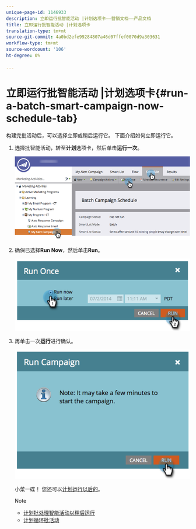```yaml
---
unique-page-id: 1146933
description: 立即运行批智能活动 |计划选项卡——营销文档——产品文档
title: 立即运行批智能活动 |计划选项卡
translation-type: tm+mt
source-git-commit: 4a0bd2efe99284807a46d07ffef0070d9a303631
workflow-type: tm+mt
source-wordcount: '106'
ht-degree: 0%

---
```



# 立即运行批智能活动 |计划选项卡{#run-a-batch-smart-campaign-now-schedule-tab}

构建完批活动后，可以选择立即或稍后运行它。 下面介绍如何立即运行它。

1. 选择批智能活动，转至&#x200B;**计划**&#x200B;选项卡，然后单击&#x200B;**运行一次**。

   ![](assets/runcampaignnow-hands.png)

1. 确保已选择&#x200B;**Run Now**，然后单击&#x200B;**Run**。

   ![](assets/image2014-9-19-15-3a57-3a4.png)

1. 再单击一次&#x200B;**运行**&#x200B;进行确认。

   ![](assets/image2014-9-19-15-3a57-3a19.png)

   小菜一碟！ 您还可以[计划运行以后的](/help/marketo/product-docs/core-marketo-concepts/smart-campaigns/using-smart-campaigns/schedule-a-batch-smart-campaign-to-run-later.md)。

   >[!NOTE]
   >
   >* [计划批处理智能活动以稍后运行](/help/marketo/product-docs/core-marketo-concepts/smart-campaigns/using-smart-campaigns/schedule-a-batch-smart-campaign-to-run-later.md)
   >* [计划循环批活动](/help/marketo/product-docs/core-marketo-concepts/smart-campaigns/using-smart-campaigns/schedule-a-recurring-batch-campaign.md)

